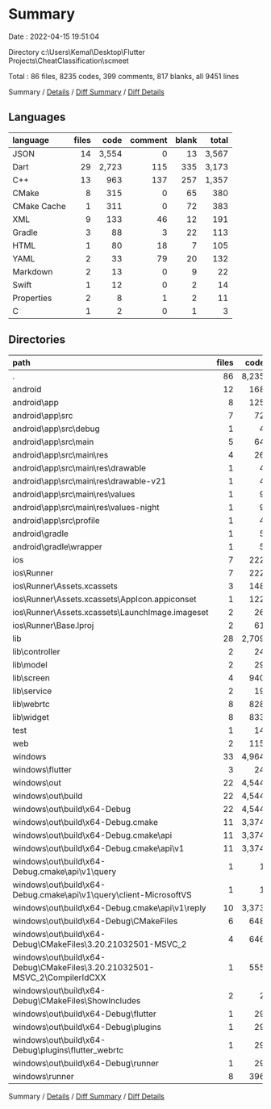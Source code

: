 # Summary

Date : 2022-04-15 19:51:04

Directory c:\Users\Kemal\Desktop\Flutter Projects\CheatClassification\scmeet

Total : 86 files,  8235 codes, 399 comments, 817 blanks, all 9451 lines

Summary / [Details](details.md) / [Diff Summary](diff.md) / [Diff Details](diff-details.md)

## Languages
| language | files | code | comment | blank | total |
| :--- | ---: | ---: | ---: | ---: | ---: |
| JSON | 14 | 3,554 | 0 | 13 | 3,567 |
| Dart | 29 | 2,723 | 115 | 335 | 3,173 |
| C++ | 13 | 963 | 137 | 257 | 1,357 |
| CMake | 8 | 315 | 0 | 65 | 380 |
| CMake Cache | 1 | 311 | 0 | 72 | 383 |
| XML | 9 | 133 | 46 | 12 | 191 |
| Gradle | 3 | 88 | 3 | 22 | 113 |
| HTML | 1 | 80 | 18 | 7 | 105 |
| YAML | 2 | 33 | 79 | 20 | 132 |
| Markdown | 2 | 13 | 0 | 9 | 22 |
| Swift | 1 | 12 | 0 | 2 | 14 |
| Properties | 2 | 8 | 1 | 2 | 11 |
| C | 1 | 2 | 0 | 1 | 3 |

## Directories
| path | files | code | comment | blank | total |
| :--- | ---: | ---: | ---: | ---: | ---: |
| . | 86 | 8,235 | 399 | 817 | 9,451 |
| android | 12 | 168 | 48 | 34 | 250 |
| android\app | 8 | 125 | 47 | 23 | 195 |
| android\app\src | 7 | 72 | 44 | 10 | 126 |
| android\app\src\debug | 1 | 4 | 3 | 1 | 8 |
| android\app\src\main | 5 | 64 | 38 | 8 | 110 |
| android\app\src\main\res | 4 | 26 | 32 | 6 | 64 |
| android\app\src\main\res\drawable | 1 | 4 | 7 | 2 | 13 |
| android\app\src\main\res\drawable-v21 | 1 | 4 | 7 | 2 | 13 |
| android\app\src\main\res\values | 1 | 9 | 9 | 1 | 19 |
| android\app\src\main\res\values-night | 1 | 9 | 9 | 1 | 19 |
| android\app\src\profile | 1 | 4 | 3 | 1 | 8 |
| android\gradle | 1 | 5 | 1 | 1 | 7 |
| android\gradle\wrapper | 1 | 5 | 1 | 1 | 7 |
| ios | 7 | 222 | 2 | 9 | 233 |
| ios\Runner | 7 | 222 | 2 | 9 | 233 |
| ios\Runner\Assets.xcassets | 3 | 148 | 0 | 4 | 152 |
| ios\Runner\Assets.xcassets\AppIcon.appiconset | 1 | 122 | 0 | 1 | 123 |
| ios\Runner\Assets.xcassets\LaunchImage.imageset | 2 | 26 | 0 | 3 | 29 |
| ios\Runner\Base.lproj | 2 | 61 | 2 | 2 | 65 |
| lib | 28 | 2,709 | 105 | 328 | 3,142 |
| lib\controller | 2 | 24 | 0 | 9 | 33 |
| lib\model | 2 | 29 | 0 | 7 | 36 |
| lib\screen | 4 | 940 | 46 | 85 | 1,071 |
| lib\service | 2 | 19 | 1 | 5 | 25 |
| lib\webrtc | 8 | 828 | 27 | 138 | 993 |
| lib\widget | 8 | 833 | 30 | 76 | 939 |
| test | 1 | 14 | 10 | 7 | 31 |
| web | 2 | 115 | 18 | 8 | 141 |
| windows | 33 | 4,964 | 137 | 404 | 5,505 |
| windows\flutter | 3 | 24 | 9 | 15 | 48 |
| windows\out | 22 | 4,544 | 57 | 269 | 4,870 |
| windows\out\build | 22 | 4,544 | 57 | 269 | 4,870 |
| windows\out\build\x64-Debug | 22 | 4,544 | 57 | 269 | 4,870 |
| windows\out\build\x64-Debug\.cmake | 11 | 3,374 | 0 | 10 | 3,384 |
| windows\out\build\x64-Debug\.cmake\api | 11 | 3,374 | 0 | 10 | 3,384 |
| windows\out\build\x64-Debug\.cmake\api\v1 | 11 | 3,374 | 0 | 10 | 3,384 |
| windows\out\build\x64-Debug\.cmake\api\v1\query | 1 | 1 | 0 | 0 | 1 |
| windows\out\build\x64-Debug\.cmake\api\v1\query\client-MicrosoftVS | 1 | 1 | 0 | 0 | 1 |
| windows\out\build\x64-Debug\.cmake\api\v1\reply | 10 | 3,373 | 0 | 10 | 3,383 |
| windows\out\build\x64-Debug\CMakeFiles | 6 | 648 | 57 | 150 | 855 |
| windows\out\build\x64-Debug\CMakeFiles\3.20.21032501-MSVC_2 | 4 | 646 | 57 | 147 | 850 |
| windows\out\build\x64-Debug\CMakeFiles\3.20.21032501-MSVC_2\CompilerIdCXX | 1 | 555 | 57 | 123 | 735 |
| windows\out\build\x64-Debug\CMakeFiles\ShowIncludes | 2 | 2 | 0 | 3 | 5 |
| windows\out\build\x64-Debug\flutter | 1 | 29 | 0 | 6 | 35 |
| windows\out\build\x64-Debug\plugins | 1 | 29 | 0 | 6 | 35 |
| windows\out\build\x64-Debug\plugins\flutter_webrtc | 1 | 29 | 0 | 6 | 35 |
| windows\out\build\x64-Debug\runner | 1 | 29 | 0 | 6 | 35 |
| windows\runner | 8 | 396 | 71 | 120 | 587 |

Summary / [Details](details.md) / [Diff Summary](diff.md) / [Diff Details](diff-details.md)
